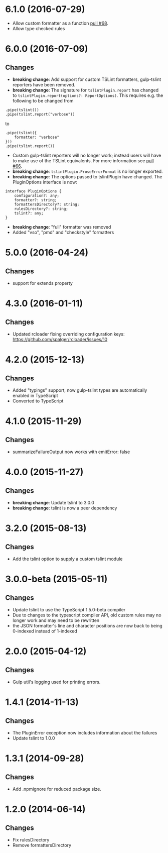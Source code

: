 <a name="6.1.0"></a>
# 6.1.0 (2016-07-29)

- Allow custom formatter as a function [pull #68](https://github.com/panuhorsmalahti/gulp-tslint/pull/68).
- Allow type checked rules

<a name="6.0.0"></a>
# 6.0.0 (2016-07-09)

## Changes

- **breaking change**: Add support for custom TSLint formatters, gulp-tslint reporters have been removed.
- **breaking change**: The signature for `tslintPlugin.report` has changed to `tslintPlugin.report(options?: ReportOptions)`.
This requires e.g. the following to be changed from
```
.pipe(tslint())
.pipe(tslint.report("verbose"))
```
  to
```
.pipe(tslint({
    formatter: "verbose"
}))
.pipe(tslint.report())
```
- Custom gulp-tslint reporters will no longer work; instead users will have to make use of the TSLint equivalents.
  For more information see [pull #66](https://github.com/panuhorsmalahti/gulp-tslint/pull/66).
- **breaking change**: `tslintPlugin.ProseErrorFormat` is no longer exported.
- **breaking change**: The options passed to tslintPlugin have changed. The PluginOptions interface is now:
```
interface PluginOptions {
    configuration?: any;
    formatter?: string;
    formattersDirectory?: string;
    rulesDirectory?: string;
    tslint?: any;
}
```
- **breaking change**: "full" formatter was removed
- Added "vso", "pmd" and "checkstyle" formatters

<a name="5.0.0"></a>
# 5.0.0 (2016-04-24)

## Changes

- support for extends property

<a name="4.3.0"></a>
# 4.3.0 (2016-01-11)

## Changes

- Updated rcloader fixing overriding configuration keys: https://github.com/spalger/rcloader/issues/10

<a name="4.2.0"></a>
# 4.2.0 (2015-12-13)

## Changes

- Added "typings" support, now gulp-tslint types are automatically enabled in TypeScript
- Converted to TypeScript

<a name="4.1.0"></a>
# 4.1.0 (2015-11-29)

## Changes

- summarizeFailureOutput now works with emitError: false

<a name="4.0.0"></a>
# 4.0.0 (2015-11-27)

## Changes

- **breaking change**: Update tslint to 3.0.0
- **breaking change**: tslint is now a peer dependency

<a name="3.2.0"></a>
# 3.2.0 (2015-08-13)

## Changes

- Add the tslint option to supply a custom tslint module

<a name="3.0.0-beta"></a>
# 3.0.0-beta (2015-05-11)

## Changes

- Update tslint to use the TypeScript 1.5.0-beta compiler
- Due to changes to the typescript compiler API, old custom rules may no longer work and may need to be rewritten
- the JSON formatter's line and character positions are now back to being 0-indexed instead of 1-indexed

<a name="2.0.0"></a>
# 2.0.0 (2015-04-12)

## Changes

- Gulp util's logging used for printing errors.

<a name="1.4.0"></a>
# 1.4.1 (2014-11-13)

## Changes

- The PluginError exception now includes information about the failures
- Update tslint to 1.0.0

<a name="1.3.1"></a>
# 1.3.1 (2014-09-28)

## Changes

- Add .npmignore for reduced package size.

<a name="1.2.0"></a>
# 1.2.0 (2014-06-14)

## Changes

- Fix rulesDirectory
- Remove formattersDirectory

